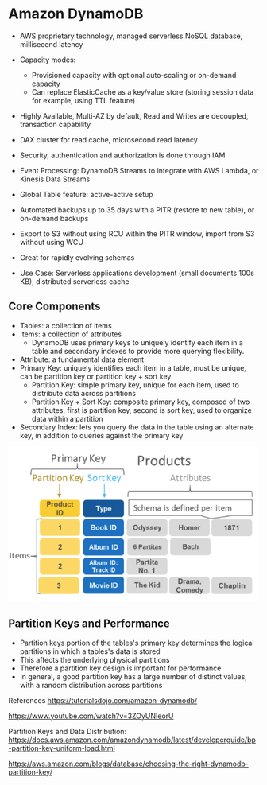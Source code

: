 # Amazon DynamoDB

- AWS proprietary technology, managed serverless NoSQL database, millisecond latency
- Capacity modes: 
    - Provisioned capacity with optional auto-scaling or on-demand capacity
    - Can replace ElasticCache as a key/value store (storing session data for example, using TTL feature)
- Highly Available, Multi-AZ by default, Read and Writes are decoupled, transaction capability
- DAX cluster for read cache, microsecond read latency
- Security, authentication and authorization is done through IAM
- Event Processing: DynamoDB Streams to integrate with AWS Lambda, or Kinesis Data Streams
- Global Table feature: active-active setup
- Automated backups up to 35 days with a PITR (restore to new table), or on-demand backups
- Export to S3 without using RCU within the PITR window, import from S3 without using WCU
- Great for rapidly evolving schemas

- Use Case: Serverless applications development (small documents 100s KB), distributed serverless cache

## Core Components

- Tables: a collection of items
- Items: a collection of attributes
    - DynamoDB uses primary keys to uniquely identify each item in a table and secondary indexes to provide more querying flexibility.
- Attribute: a fundamental data element
- Primary Key: uniquely identifies each item in a table, must be unique, can be partition key or partition key + sort key
    - Partition Key: simple primary key, unique for each item, used to distribute data across partitions
    - Partition Key + Sort Key: composite primary key, composed of two attributes, first is partition key, second is sort key, used to organize data within a partition
- Secondary Index: lets you query the data in the table using an alternate key, in addition to queries against the primary key

![Alt text](images/dynamodb-core.png)

## Partition Keys and Performance

- Partition keys portion of the tables's primary key determines the logical partitions in which a tables's data is stored
- This affects the underlying physical partitions
- Therefore a partition key design is important for performance
- In general, a good partition key has a large number of distinct values, with a random distribution across partitions


References
https://tutorialsdojo.com/amazon-dynamodb/

https://www.youtube.com/watch?v=3ZOyUNIeorU

Partition Keys and Data Distribution:
https://docs.aws.amazon.com/amazondynamodb/latest/developerguide/bp-partition-key-uniform-load.html

https://aws.amazon.com/blogs/database/choosing-the-right-dynamodb-partition-key/

